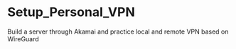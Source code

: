 # Setup_Personal_VPN
Build a server through Akamai and practice local and remote VPN based on WireGuard
